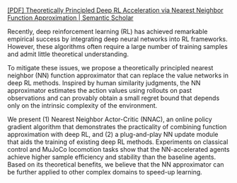 [[PDF] Theoretically Principled Deep RL Acceleration via Nearest Neighbor Function Approximation | Semantic Scholar](https://www.semanticscholar.org/paper/Theoretically-Principled-Deep-RL-Acceleration-via-Shen-Yang/073a3856c867de94aeeb49732d0ee8dfc3149306)

Recently, deep reinforcement learning (RL) has achieved remarkable empirical success by integrating deep neural networks into RL frameworks. However, these algorithms often require a large number of training samples and admit little theoretical understanding.

To mitigate these issues, we propose a theoretically principled nearest neighbor (NN) function approximator that can replace the value networks in deep RL methods. Inspired by human similarity judgments, the NN approximator estimates the action values using rollouts on past observations and can provably obtain a small regret bound that depends only on the intrinsic complexity of the environment.

We present (1) Nearest Neighbor Actor-Critic (NNAC), an online policy gradient algorithm that demonstrates the practicality of combining function approximation with deep RL, and (2) a plug-and-play NN update module that aids the training of existing deep RL methods. Experiments on classical control and MuJoCo locomotion tasks show that the NN-accelerated agents achieve higher sample efficiency and stability than the baseline agents. Based on its theoretical benefits, we believe that the NN approximator can be further applied to other complex domains to speed-up learning.